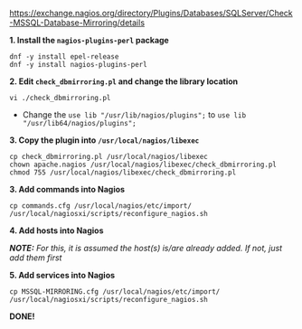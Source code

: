 https://exchange.nagios.org/directory/Plugins/Databases/SQLServer/Check-MSSQL-Database-Mirroring/details

**1. Install the `nagios-plugins-perl` package**
```
dnf -y install epel-release
dnf -y install nagios-plugins-perl
```

**2. Edit `check_dbmirroring.pl` and change the library location**
```
vi ./check_dbmirroring.pl
```
- Change the `use lib "/usr/lib/nagios/plugins";` to `use lib "/usr/lib64/nagios/plugins";`


**3. Copy the plugin into `/usr/local/nagios/libexec`**

```
cp check_dbmirroring.pl /usr/local/nagios/libexec
chown apache.nagios /usr/local/nagios/libexec/check_dbmirroring.pl
chmod 755 /usr/local/nagios/libexec/check_dbmirroring.pl
```

**3. Add commands into Nagios**
```
cp commands.cfg /usr/local/nagios/etc/import/
/usr/local/nagiosxi/scripts/reconfigure_nagios.sh
```

**4. Add hosts into Nagios**

**_NOTE:_** *For this, it is assumed the host(s) is/are already added. If not, just add them first*


**5. Add services into Nagios**
```
cp MSSQL-MIRRORING.cfg /usr/local/nagios/etc/import/
/usr/local/nagiosxi/scripts/reconfigure_nagios.sh
```

**DONE!**

